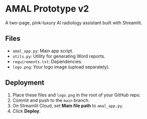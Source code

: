 # AMAL Prototype v2

A two-page, pink-luxury AI radiology assistant built with Streamlit.

## Files

- `amal_app.py`: Main app script.
- `utils.py`: Utility for generating Word reports.
- `requirements.txt`: Dependencies.
- `logo.png`: Your logo image (upload separately).

## Deployment

1. Place these files and `logo.png` in the root of your GitHub repo.
2. Commit and push to the `main` branch.
3. On Streamlit Cloud, set **Main file path** to `amal_app.py`.
4. Click **Deploy**. 